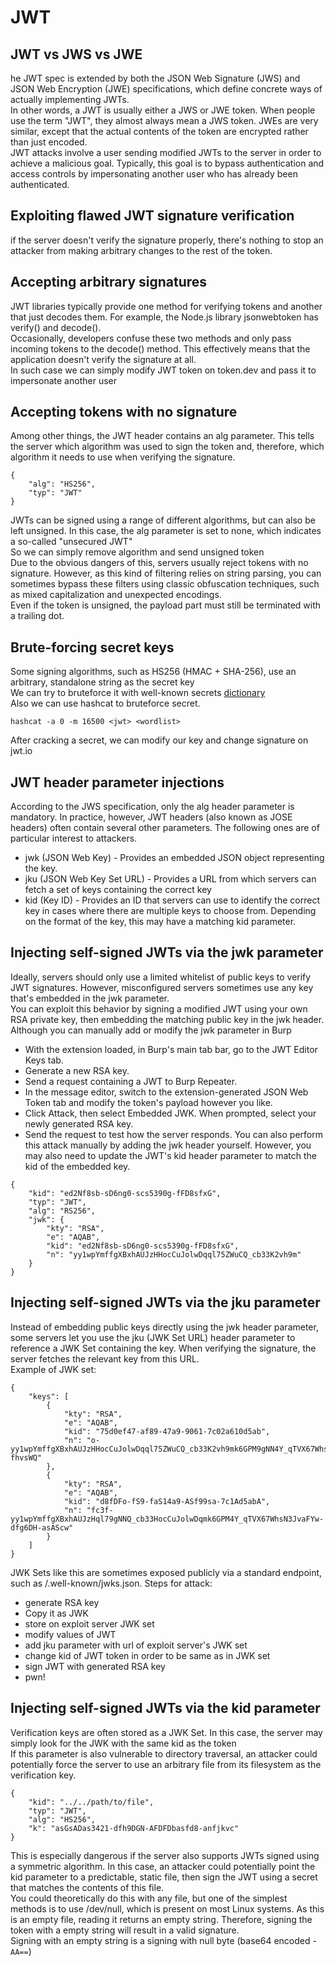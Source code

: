 # JWT
## JWT vs JWS vs JWE
he JWT spec is extended by both the JSON Web Signature (JWS) and JSON Web Encryption (JWE) specifications, which define concrete ways of actually implementing JWTs.  
In other words, a JWT is usually either a JWS or JWE token. When people use the term "JWT", they almost always mean a JWS token. JWEs are very similar, except that the actual contents of the token are encrypted rather than just encoded.  
JWT attacks involve a user sending modified JWTs to the server in order to achieve a malicious goal. Typically, this goal is to bypass authentication and access controls by impersonating another user who has already been authenticated.  
## Exploiting flawed JWT signature verification
if the server doesn't verify the signature properly, there's nothing to stop an attacker from making arbitrary changes to the rest of the token.  
## Accepting arbitrary signatures
JWT libraries typically provide one method for verifying tokens and another that just decodes them. For example, the Node.js library jsonwebtoken has verify() and decode().  
Occasionally, developers confuse these two methods and only pass incoming tokens to the decode() method. This effectively means that the application doesn't verify the signature at all.  
In such case we can simply modify JWT token on token.dev and pass it to impersonate another user  
## Accepting tokens with no signature
Among other things, the JWT header contains an alg parameter. This tells the server which algorithm was used to sign the token and, therefore, which algorithm it needs to use when verifying the signature. 
```
{
    "alg": "HS256",
    "typ": "JWT"
}
```
JWTs can be signed using a range of different algorithms, but can also be left unsigned. In this case, the alg parameter is set to none, which indicates a so-called "unsecured JWT"  
So we can simply remove algorithm and send unsigned token  
Due to the obvious dangers of this, servers usually reject tokens with no signature. However, as this kind of filtering relies on string parsing, you can sometimes bypass these filters using classic obfuscation techniques, such as mixed capitalization and unexpected encodings.  
Even if the token is unsigned, the payload part must still be terminated with a trailing dot.  
## Brute-forcing secret keys
Some signing algorithms, such as HS256 (HMAC + SHA-256), use an arbitrary, standalone string as the secret key  
We can try to bruteforce it with well-known secrets [dictionary](https://github.com/wallarm/jwt-secrets/blob/master/jwt.secrets.list)  
Also we can use hashcat to bruteforce secret.  
```
hashcat -a 0 -m 16500 <jwt> <wordlist>
```
After cracking a secret, we can modify our key and change signature on jwt.io
## JWT header parameter injections
According to the JWS specification, only the alg header parameter is mandatory. In practice, however, JWT headers (also known as JOSE headers) often contain several other parameters. The following ones are of particular interest to attackers. 
* jwk (JSON Web Key) - Provides an embedded JSON object representing the key. 
* jku (JSON Web Key Set URL) - Provides a URL from which servers can fetch a set of keys containing the correct key
* kid (Key ID) - Provides an ID that servers can use to identify the correct key in cases where there are multiple keys to choose from. Depending on the format of the key, this may have a matching kid parameter.  
## Injecting self-signed JWTs via the jwk parameter
Ideally, servers should only use a limited whitelist of public keys to verify JWT signatures. However, misconfigured servers sometimes use any key that's embedded in the jwk parameter.  
You can exploit this behavior by signing a modified JWT using your own RSA private key, then embedding the matching public key in the jwk header.  
Although you can manually add or modify the jwk parameter in Burp  

* With the extension loaded, in Burp's main tab bar, go to the JWT Editor Keys tab.
* Generate a new RSA key.
* Send a request containing a JWT to Burp Repeater.
* In the message editor, switch to the extension-generated JSON Web Token tab and modify the token's payload however you like.
* Click Attack, then select Embedded JWK. When prompted, select your newly generated RSA key.
* Send the request to test how the server responds.
You can also perform this attack manually by adding the jwk header yourself. However, you may also need to update the JWT's kid header parameter to match the kid of the embedded key.  
```
{
    "kid": "ed2Nf8sb-sD6ng0-scs5390g-fFD8sfxG",
    "typ": "JWT",
    "alg": "RS256",
    "jwk": {
        "kty": "RSA",
        "e": "AQAB",
        "kid": "ed2Nf8sb-sD6ng0-scs5390g-fFD8sfxG",
        "n": "yy1wpYmffgXBxhAUJzHHocCuJolwDqql75ZWuCQ_cb33K2vh9m"
    }
}
```
## Injecting self-signed JWTs via the jku parameter
Instead of embedding public keys directly using the jwk header parameter, some servers let you use the jku (JWK Set URL) header parameter to reference a JWK Set containing the key. When verifying the signature, the server fetches the relevant key from this URL.  
Example of JWK set:
```
{
    "keys": [
        {
            "kty": "RSA",
            "e": "AQAB",
            "kid": "75d0ef47-af89-47a9-9061-7c02a610d5ab",
            "n": "o-yy1wpYmffgXBxhAUJzHHocCuJolwDqql75ZWuCQ_cb33K2vh9mk6GPM9gNN4Y_qTVX67WhsN3JvaFYw-fhvsWQ"
        },
        {
            "kty": "RSA",
            "e": "AQAB",
            "kid": "d8fDFo-fS9-faS14a9-ASf99sa-7c1Ad5abA",
            "n": "fc3f-yy1wpYmffgXBxhAUJzHql79gNNQ_cb33HocCuJolwDqmk6GPM4Y_qTVX67WhsN3JvaFYw-dfg6DH-asAScw"
        }
    ]
}
```

JWK Sets like this are sometimes exposed publicly via a standard endpoint, such as /.well-known/jwks.json. 
Steps for attack:
* generate RSA key
* Copy it as JWK
* store on exploit server JWK set
* modify values of JWT
* add jku parameter with url of exploit server's JWK set
* change kid of JWT token in order to be same as in JWK set
* sign JWT with generated RSA key
* pwn!
## Injecting self-signed JWTs via the kid parameter
Verification keys are often stored as a JWK Set. In this case, the server may simply look for the JWK with the same kid as the token  
If this parameter is also vulnerable to directory traversal, an attacker could potentially force the server to use an arbitrary file from its filesystem as the verification key.  
```
{
    "kid": "../../path/to/file",
    "typ": "JWT",
    "alg": "HS256",
    "k": "asGsADas3421-dfh9DGN-AFDFDbasfd8-anfjkvc"
}
```
This is especially dangerous if the server also supports JWTs signed using a symmetric algorithm. In this case, an attacker could potentially point the kid parameter to a predictable, static file, then sign the JWT using a secret that matches the contents of this file.   
You could theoretically do this with any file, but one of the simplest methods is to use /dev/null, which is present on most Linux systems. As this is an empty file, reading it returns an empty string. Therefore, signing the token with a empty string will result in a valid signature.  
Signing with an empty string is a signing with null byte (base64 encoded -`AA==`)
